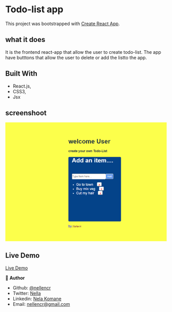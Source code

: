 # Todo-list app

This project was bootstrapped with [Create React App](https://github.com/facebook/create-react-app).


## what it does
It is the frontend react-app that allow the user to create todo-list. The app have butttons that allow the user to delete or add the listto the app.


## Built With

- React.js,
- CSS3,
- Jsx


## screenshoot

![](src/images/screen.png)


## Live Demo
 [Live Demo](https://blissful-blackwell-835e7c.netlify.app/)


👤 **Author**

- Github: [@nellencr](https://github.com/nellencr)
- Twitter: [Nella](https://twitter.com/Nella75794271)
- Linkedin: [Nela Komane](https://www.linkedin.com/in/nela-komane-8866b9192/)
- Email: nellencr@gmail.com
